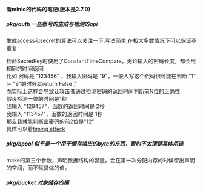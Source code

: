 #### 看minio的代码的笔记(版本是2.7.0)

##### pkg/auth  一些帐号的生成与检测的api
生成access和secret的算法可以关注一下,写法简单,在极大多数情况下可以保证不重复    

检验SecretKey时使用了ConstantTimeCompare，无论输入的密码长度，都会用相同的时间返回  
比如 密码是 "123456" ，我输入密码是 "9"，一般人写这个代码很可能在判断 "1" != "9"的时候就return False了  
而实际上这样会导致让攻击者通过检测密码的返回时间判断前N位的正确性  
假设检测一位的时间是1秒  
我输入 "129457"，函数的返回时间是 2秒  
我输入 "113457"，函数的返回时间是 1秒  
那么我就能判断出密码的前2位是"12"  
具体可以看[timing attack](https://codahale.com/a-lesson-in-timing-attacks/)

##### pkg/bpool  似乎是一个用于缓存溢出的byte的东西，暂时不太清楚具体用途
make的第三个参数，声明数据结构的容量，会在第一次分配内存的时候留出声明的空间，而不赋具体的值。  

##### pkg/bucket 对象储存的桶








